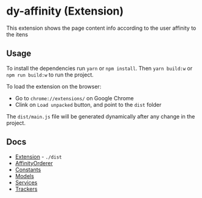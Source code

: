 # dy-affinity (Extension)

This extension shows the page content info according to the user affinity to the itens

## Usage
To install the dependencies run `yarn` or `npm install`. Then `yarn build:w` or `npm run build:w` to run the project.

To load the extension on the browser:
* Go to `chrome://extensions/` on Google Chrome
* Clink on `Load unpacked` button, and point to the `dist` folder

The `dist/main.js` file will be generated dynamically after any change in the project.

## Docs
* [Extension](https://github.com/rmdias/dy-affinity/tree/master/dist) - `./dist`
* [AffinityOrderer](https://github.com/rmdias/dy-affinity/tree/master/src)
* [Constants](https://github.com/rmdias/dy-affinity/tree/master/src/constants)
* [Models](https://github.com/rmdias/dy-affinity/tree/master/src/models)
* [Services](https://github.com/rmdias/dy-affinity/tree/master/src/services)
* [Trackers](https://github.com/rmdias/dy-affinity/tree/master/src/trackers)